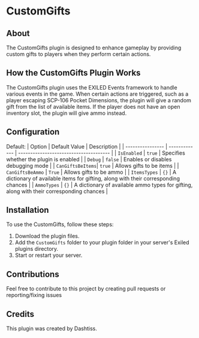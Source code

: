 # CustomGifts

## About
The CustomGifts plugin is designed to enhance gameplay by providing custom gifts to players when they perform certain actions.

## How the CustomGifts Plugin Works
The CustomGifts plugin uses the EXILED Events framework to handle various events in the game. When certain actions are triggered, such as a player escaping SCP-106 Pocket Dimensions, the plugin will give a random gift from the list of available items. If the player does not have an open inventory slot, the plugin will give ammo instead.


## Configuration
Default:
| Option           | Default Value | Description                            |
| ---------------- | ------------- | -------------------------------------- |
| `IsEnabled`      | `true`        | Specifies whether the plugin is enabled |
| `Debug`          | `false`       | Enables or disables debugging mode      |
| `CanGiftsBeItems`| `true`        | Allows gifts to be items                |
| `CanGiftsBeAmmo` | `True`       | Allows gifts to be ammo                 |
| `ItemsTypes`     | `{}`          | A dictionary of available items for gifting, along with their corresponding chances |
| `AmmoTypes`      | `{}`          | A dictionary of available ammo types for gifting, along with their corresponding chances |

## Installation
To use the CustomGifts, follow these steps:
1. Download the plugin files.
2. Add the `CustomGifts` folder to your plugin folder in your server's Exiled plugins directory.
3. Start or restart your server.

## Contributions
Feel free to contribute to this project by creating pull requests or reporting/fixing issues

## Credits
This plugin was created by Dashtiss.
